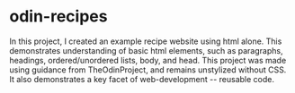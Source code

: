 # odin-recipes

In this project, I created an example recipe website using html alone. This demonstrates understanding of basic html elements, such as paragraphs, headings, ordered/unordered lists, body, and head. This project was made using guidance from TheOdinProject, and remains unstylized without CSS. It also demonstrates a key facet of web-development -- reusable code. 